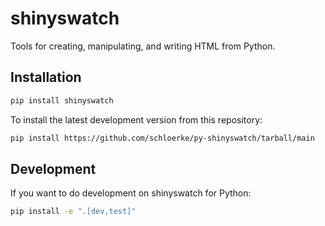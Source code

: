 # shinyswatch

Tools for creating, manipulating, and writing HTML from Python.

## Installation

```sh
pip install shinyswatch
```

To install the latest development version from this repository:

```sh
pip install https://github.com/schloerke/py-shinyswatch/tarball/main
```

## Development

If you want to do development on shinyswatch for Python:

```sh
pip install -e ".[dev,test]"
```
